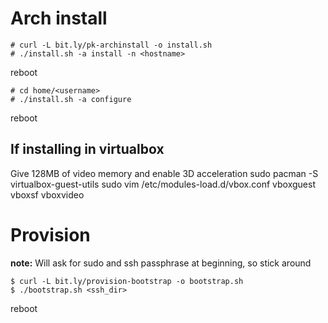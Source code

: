 # Arch install

    # curl -L bit.ly/pk-archinstall -o install.sh
    # ./install.sh -a install -n <hostname>

reboot

    # cd home/<username>
    # ./install.sh -a configure

reboot

## If installing in virtualbox

Give 128MB of video memory and enable 3D acceleration
sudo pacman -S virtualbox-guest-utils
sudo vim /etc/modules-load.d/vbox.conf
vboxguest
vboxsf
vboxvideo

# Provision

**note:** Will ask for sudo and ssh passphrase at beginning, so stick around

    $ curl -L bit.ly/provision-bootstrap -o bootstrap.sh
    $ ./bootstrap.sh <ssh_dir>

reboot

